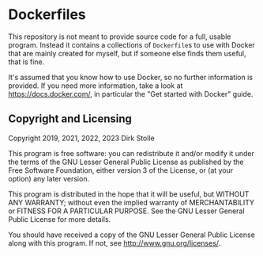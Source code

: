 # Dockerfiles

This repository is not meant to provide source code for a full, usable program.
Instead it contains a collections of `Dockerfile`s to use with Docker that are
mainly created for myself, but if someone else finds them useful, that is fine.

It's assumed that you know how to use Docker, so no further information is
provided. If you need more information, take a look at
<https://docs.docker.com/>, in particular the "Get started with Docker" guide.

## Copyright and Licensing

Copyright 2019, 2021, 2022, 2023  Dirk Stolle

This program is free software: you can redistribute it and/or modify
it under the terms of the GNU Lesser General Public License as published by
the Free Software Foundation, either version 3 of the License, or
(at your option) any later version.

This program is distributed in the hope that it will be useful,
but WITHOUT ANY WARRANTY; without even the implied warranty of
MERCHANTABILITY or FITNESS FOR A PARTICULAR PURPOSE.  See the
GNU Lesser General Public License for more details.

You should have received a copy of the GNU Lesser General Public License
along with this program.  If not, see <http://www.gnu.org/licenses/>.
